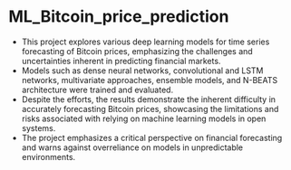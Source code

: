 # ML_Bitcoin_price_prediction

- This project explores various deep learning models for time series forecasting of Bitcoin prices, emphasizing the challenges and uncertainties inherent in predicting financial markets.
- Models such as dense neural networks, convolutional and LSTM networks, multivariate approaches, ensemble models, and N-BEATS architecture were trained and evaluated.
- Despite the efforts, the results demonstrate the inherent difficulty in accurately forecasting Bitcoin prices, showcasing the limitations and risks associated with relying on machine learning models in open systems.
- The project emphasizes a critical perspective on financial forecasting and warns against overreliance on models in unpredictable environments.

